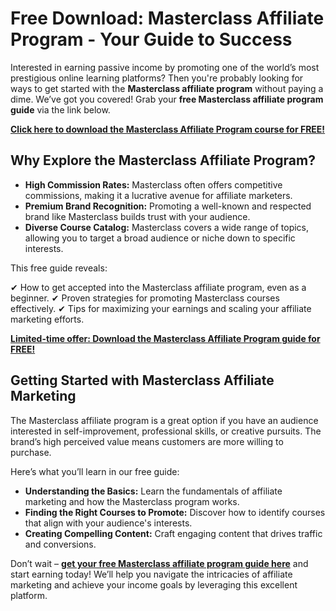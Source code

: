 # Free Download: Masterclass Affiliate Program - Your Guide to Success

Interested in earning passive income by promoting one of the world’s most prestigious online learning platforms? Then you're probably looking for ways to get started with the **Masterclass affiliate program** without paying a dime. We’ve got you covered! Grab your **free Masterclass affiliate program guide** via the link below.

[**Click here to download the Masterclass Affiliate Program course for FREE!**](https://udemywork.com/masterclass-affiliate-program)

## Why Explore the Masterclass Affiliate Program?

*   **High Commission Rates:** Masterclass often offers competitive commissions, making it a lucrative avenue for affiliate marketers.
*   **Premium Brand Recognition:** Promoting a well-known and respected brand like Masterclass builds trust with your audience.
*   **Diverse Course Catalog:** Masterclass covers a wide range of topics, allowing you to target a broad audience or niche down to specific interests.

This free guide reveals:

✔ How to get accepted into the Masterclass affiliate program, even as a beginner.
✔ Proven strategies for promoting Masterclass courses effectively.
✔ Tips for maximizing your earnings and scaling your affiliate marketing efforts.

[**Limited-time offer: Download the Masterclass Affiliate Program guide for FREE!**](https://udemywork.com/masterclass-affiliate-program)

## Getting Started with Masterclass Affiliate Marketing

The Masterclass affiliate program is a great option if you have an audience interested in self-improvement, professional skills, or creative pursuits. The brand’s high perceived value means customers are more willing to purchase.

Here’s what you’ll learn in our free guide:

*   **Understanding the Basics:** Learn the fundamentals of affiliate marketing and how the Masterclass program works.
*   **Finding the Right Courses to Promote:** Discover how to identify courses that align with your audience's interests.
*   **Creating Compelling Content:** Craft engaging content that drives traffic and conversions.

Don’t wait – **[get your free Masterclass affiliate program guide here](https://udemywork.com/masterclass-affiliate-program)** and start earning today! We’ll help you navigate the intricacies of affiliate marketing and achieve your income goals by leveraging this excellent platform.
